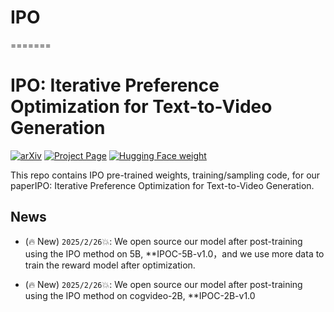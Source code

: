 
# IPO
=======
# IPO: Iterative Preference Optimization for Text-to-Video Generation

[![arXiv](https://img.shields.io/badge/arXiv-2502.02088-b31b1b.svg)](https://arxiv.org/abs/2502.02088) [![Project Page](https://img.shields.io/badge/Project-Website-blue)](https://yangxlarge.github.io/ipoc//) [![Hugging Face weight](https://img.shields.io/badge/%F0%9F%A4%97%20Hugging%20Face-Weights-yellow)](https://huggingface.co/Fudan-FUXI/IPOC-2B-v1.0)

This repo contains IPO pre-trained weights, training/sampling code, for our paperIPO: Iterative Preference Optimization for Text-to-Video Generation.

## News
- (🔥 New) ```2025/2/26```💥: We open source our model after post-training using the IPO method on 5B, **IPOC-5B-v1.0，and we use more data to train the reward model after optimization.

- (🔥 New) ```2025/2/26```💥: We open source our model after post-training using the IPO method on cogvideo-2B, **IPOC-2B-v1.0



  

